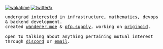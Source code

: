 [![wakatime](https://wakatime.com/badge/user/9085fbd8-dc16-4665-adb6-629713160239.svg?logoColor=white)](https://wakatime.com/@9085fbd8-dc16-4665-adb6-629713160239)
[![twitter/x](https://img.shields.io/twitter/follow/dromzeh?style=social)](https://twitter.com/dromzeh)

<samp>
undergrad interested in infrastructure, mathematics, devops & backend development.
<br/>
created <a href="https://wanderer.moe">wanderer.moe</a> & <a href="https://pfp.supply">pfp.supply</a>, working on <a href="https://x.com/originoidco">originoid</a>.
<br/>
<br/>
open to talking about anything pertaining mutual interest through <a href="https://discord.com/users/492731761680187403">discord</a> or <a href="mailto:marcel@dromzeh.dev">email</a>.
</samp>
